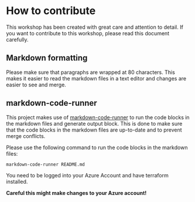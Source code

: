 # How to contribute

This workshop has been created with great care and attention to detail. If you
want to contribute to this workshop, please read this document carefully.

## Markdown formatting

Please make sure that paragraphs are wrapped at 80 characters. This makes it
easier to read the markdown files in a text editor and changes are easier to see
and merge.

## markdown-code-runner

This project makes use of
[markdown-code-runner](https://github.com/basnijholt/markdown-code-runner) to
run the code blocks in the markdown files and generate output block. This is
done to make sure that the code blocks in the markdown files are up-to-date and
to prevent merge conflicts.

Please use the following command to run the code blocks in the markdown files:

```bash
markdown-code-runner README.md
```

You need to be logged into your Azure Account and have terraform installed.

**Careful this might make changes to your Azure account!**
